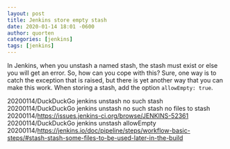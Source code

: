 ```yaml
---
layout: post
title: Jenkins store empty stash
date: 2020-01-14 18:01 -0600
author: quorten
categories: [jenkins]
tags: [jenkins]
---
```


In Jenkins, when you unstash a named stash, the stash must exist or
else you will get an error.  So, how can you cope with this?  Sure,
one way is to catch the exception that is raised, but there is yet
another way that you can make this work.  When storing a stash, add
the option `allowEmpty: true`.

20200114/DuckDuckGo jenkins unstash no such stash  
20200114/DuckDuckGo jenkins unstash no such stash no files to stash  
20200114/https://issues.jenkins-ci.org/browse/JENKINS-52361  
20200114/DuckDuckGo jenkins unstash allowEmpty  
20200114/https://jenkins.io/doc/pipeline/steps/workflow-basic-steps/#stash-stash-some-files-to-be-used-later-in-the-build
